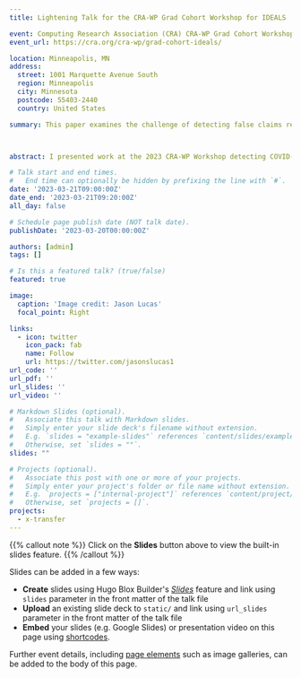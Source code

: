 ```yaml
---
title: Lightening Talk for the CRA-WP Grad Cohort Workshop for IDEALS

event: Computing Research Association (CRA) CRA-WP Grad Cohort Workshop Lightening Talk
event_url: https://cra.org/cra-wp/grad-cohort-ideals/

location: Minneapolis, MN
address:
  street: 1001 Marquette Avenue South
  region: Minneapolis
  city: Minnesota
  postcode: 55403-2440
  country: United States

summary: This paper examines the challenge of detecting false claims related to COVID-19 circulating online in Caribbean countries. The Caribbean's linguistic diversity and scarcity of fact-checking pose difficulties for AI models trained on English data. Experiments found classical machine learning approaches struggle to identify Caribbean false claims. More sophisticated techniques like transfer learning with multilingual models showed promise. But all models suffered reduced performance on non-English content. The paper concludes AI solutions developed for high-resource settings have limited portability to low-resource regions facing endemic barriers around data, language, and misinformation ecosystems.



abstract: I presented work at the 2023 CRA-WP Workshop detecting COVID-19 false claims in the linguistically diverse, low-resource setting of the Caribbean islands. This project analyzed how computational solutions trained solely on English data fail to capture the nuances around misinformation propagation in developing regions. Our experiments found neural networks and even powerful transformer architectures struggle when tested on non-English claims translated from Caribbean languages. My talk discussed insights around the difficulty of transferring AI models across low-resource languages and vastly different information ecosystems. I also highlighted ideas for enhancing cross-lingual understanding and inclusion in misinformation detection systems deployed in at-risk communities.

# Talk start and end times.
#   End time can optionally be hidden by prefixing the line with `#`.
date: '2023-03-21T09:00:00Z'
date_end: '2023-03-21T09:20:00Z'
all_day: false

# Schedule page publish date (NOT talk date).
publishDate: '2023-03-20T00:00:00Z'

authors: [admin]
tags: []

# Is this a featured talk? (true/false)
featured: true

image:
  caption: 'Image credit: Jason Lucas'
  focal_point: Right

links:
  - icon: twitter
    icon_pack: fab
    name: Follow
    url: https://twitter.com/jasonslucas1
url_code: ''
url_pdf: ''
url_slides: ''
url_video: ''

# Markdown Slides (optional).
#   Associate this talk with Markdown slides.
#   Simply enter your slide deck's filename without extension.
#   E.g. `slides = "example-slides"` references `content/slides/example-slides.md`.
#   Otherwise, set `slides = ""`.
slides: ""

# Projects (optional).
#   Associate this post with one or more of your projects.
#   Simply enter your project's folder or file name without extension.
#   E.g. `projects = ["internal-project"]` references `content/project/deep-learning/index.md`.
#   Otherwise, set `projects = []`.
projects:
  - x-transfer
---
```


{{% callout note %}}
Click on the **Slides** button above to view the built-in slides feature.
{{% /callout %}}

Slides can be added in a few ways:

- **Create** slides using Hugo Blox Builder's [_Slides_](https://docs.hugoblox.com/reference/content-types/) feature and link using `slides` parameter in the front matter of the talk file
- **Upload** an existing slide deck to `static/` and link using `url_slides` parameter in the front matter of the talk file
- **Embed** your slides (e.g. Google Slides) or presentation video on this page using [shortcodes](https://docs.hugoblox.com/reference/markdown/).

Further event details, including [page elements](https://docs.hugoblox.com/reference/markdown/) such as image galleries, can be added to the body of this page.
